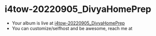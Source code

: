 # i4tow-20220905_DivyaHomePrep
- Your album is live at [i4tow-20220905_DivyaHomePrep](https://rathnasorg.github.io/i4tow/a/i4tow-20220905_DivyaHomePrep/0/d750rw.github.io)
- You can customize/selfhost and be awesome, reach me at 
